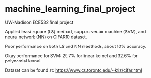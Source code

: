 # machine_learning_final_project
UW-Madison ECE532 final project 

Applied least square (LS) method, support vector machine (SVM), and neural network (NN) on CIFAR10 dataset. 

Poor performance on both LS and NN meethods, about 10% accuracy. 

Okay performance for SVM: 29.7% for linear kernel and 32.6% for polynomial kernel. 

Dataset can be found at: https://www.cs.toronto.edu/~kriz/cifar.html 
